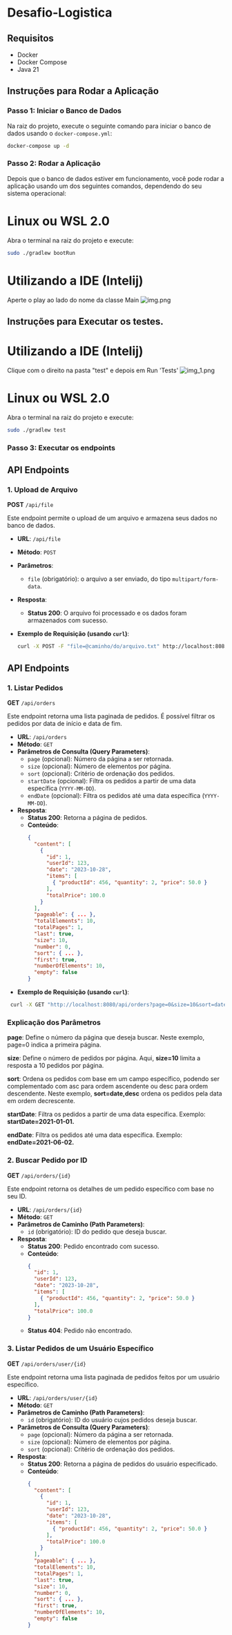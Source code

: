 # Desafio-Logistica

## Requisitos

- Docker
- Docker Compose
- Java 21

## Instruções para Rodar a Aplicação

### Passo 1: Iniciar o Banco de Dados

Na raiz do projeto, execute o seguinte comando para iniciar o banco de dados usando o `docker-compose.yml`:

```bash
docker-compose up -d
```

### Passo 2: Rodar a Aplicação
Depois que o banco de dados estiver em funcionamento,
você pode rodar a aplicação usando um dos seguintes comandos, dependendo do seu sistema operacional:

# Linux ou WSL 2.0
Abra o terminal na raiz do projeto e execute:
```bash
sudo ./gradlew bootRun
```
# Utilizando a IDE (Intelij)
Aperte o play ao lado do nome da classe Main
![img.png](img.png)

## Instruções para Executar os testes.
# Utilizando a IDE (Intelij)
Clique com o direito na pasta "test" e depois em Run 'Tests'
![img_1.png](img_1.png)
# Linux ou WSL 2.0
Abra o terminal na raiz do projeto e execute:
```bash
sudo ./gradlew test
```

### Passo 3: Executar os endpoints
## API Endpoints

### 1. Upload de Arquivo

**POST** `/api/file`

Este endpoint permite o upload de um arquivo e armazena seus dados no banco de dados.

- **URL**: `/api/file`
- **Método**: `POST`
- **Parâmetros**:
    - `file` (obrigatório): o arquivo a ser enviado, do tipo `multipart/form-data`.
- **Resposta**:
    - **Status 200**: O arquivo foi processado e os dados foram armazenados com sucesso.
- **Exemplo de Requisição (usando `curl`)**:

  ```bash
  curl -X POST -F "file=@caminho/do/arquivo.txt" http://localhost:8080/api/file

## API Endpoints

### 1. Listar Pedidos

**GET** `/api/orders`

Este endpoint retorna uma lista paginada de pedidos. É possível filtrar os pedidos por data de início e data de fim.

- **URL**: `/api/orders`
- **Método**: `GET`
- **Parâmetros de Consulta (Query Parameters)**:
  - `page` (opcional): Número da página a ser retornada.
  - `size` (opcional): Número de elementos por página.
  - `sort` (opcional): Critério de ordenação dos pedidos.
  - `startDate` (opcional): Filtra os pedidos a partir de uma data específica (`YYYY-MM-DD`).
  - `endDate` (opcional): Filtra os pedidos até uma data específica (`YYYY-MM-DD`).
- **Resposta**:
  - **Status 200**: Retorna a página de pedidos.
  - **Conteúdo**:
    ```json
    {
      "content": [
        {
          "id": 1,
          "userId": 123,
          "date": "2023-10-28",
          "items": [
            { "productId": 456, "quantity": 2, "price": 50.0 }
          ],
          "totalPrice": 100.0
        }
      ],
      "pageable": { ... },
      "totalElements": 10,
      "totalPages": 1,
      "last": true,
      "size": 10,
      "number": 0,
      "sort": { ... },
      "first": true,
      "numberOfElements": 10,
      "empty": false
    }
    ```
- **Exemplo de Requisição (usando `curl`)**:
 ```bash
  curl -X GET "http://localhost:8080/api/orders?page=0&size=10&sort=date,desc&startDate=2021-01-01&endDate=2021-06-02"
 ```
### Explicação dos Parâmetros
**page**: Define o número da página que deseja buscar. Neste exemplo, page=0 indica a primeira página.

**size**: Define o número de pedidos por página. Aqui, **size=10** limita a resposta a 10 pedidos por página.

**sort**: Ordena os pedidos com base em um campo específico, podendo ser complementado com asc para ordem ascendente ou desc para ordem descendente. Neste exemplo, **sort=date,desc** ordena os pedidos pela data em ordem decrescente.

**startDate**: Filtra os pedidos a partir de uma data específica. Exemplo: **startDate=2021-01-01.**

**endDate**: Filtra os pedidos até uma data específica. Exemplo: **endDate=2021-06-02.**

### 2. Buscar Pedido por ID

**GET** `/api/orders/{id}`

Este endpoint retorna os detalhes de um pedido específico com base no seu ID.

- **URL**: `/api/orders/{id}`
- **Método**: `GET`
- **Parâmetros de Caminho (Path Parameters)**:
  - `id` (obrigatório): ID do pedido que deseja buscar.
- **Resposta**:
  - **Status 200**: Pedido encontrado com sucesso.
  - **Conteúdo**:
    ```json
    {
      "id": 1,
      "userId": 123,
      "date": "2023-10-28",
      "items": [
        { "productId": 456, "quantity": 2, "price": 50.0 }
      ],
      "totalPrice": 100.0
    }
    ```
  - **Status 404**: Pedido não encontrado.

### 3. Listar Pedidos de um Usuário Específico

**GET** `/api/orders/user/{id}`

Este endpoint retorna uma lista paginada de pedidos feitos por um usuário específico.

- **URL**: `/api/orders/user/{id}`
- **Método**: `GET`
- **Parâmetros de Caminho (Path Parameters)**:
  - `id` (obrigatório): ID do usuário cujos pedidos deseja buscar.
- **Parâmetros de Consulta (Query Parameters)**:
  - `page` (opcional): Número da página a ser retornada.
  - `size` (opcional): Número de elementos por página.
  - `sort` (opcional): Critério de ordenação dos pedidos.
- **Resposta**:
  - **Status 200**: Retorna a página de pedidos do usuário especificado.
  - **Conteúdo**:
    ```json
    {
      "content": [
        {
          "id": 1,
          "userId": 123,
          "date": "2023-10-28",
          "items": [
            { "productId": 456, "quantity": 2, "price": 50.0 }
          ],
          "totalPrice": 100.0
        }
      ],
      "pageable": { ... },
      "totalElements": 10,
      "totalPages": 1,
      "last": true,
      "size": 10,
      "number": 0,
      "sort": { ... },
      "first": true,
      "numberOfElements": 10,
      "empty": false
    }
    ```
